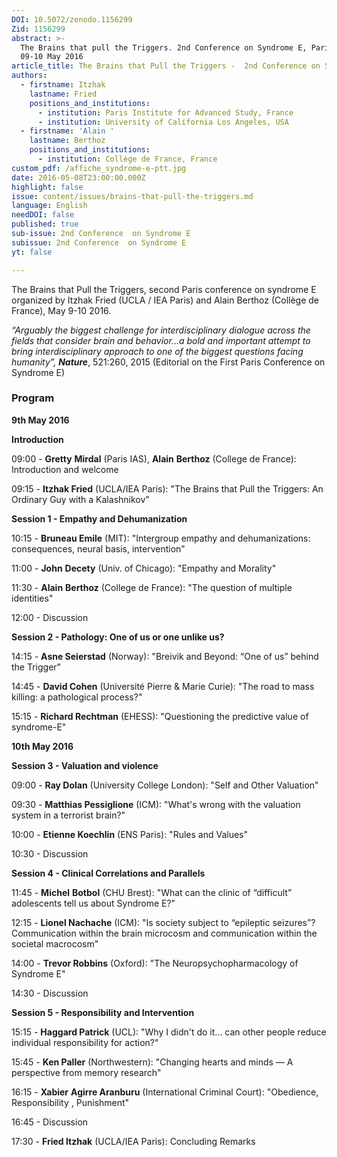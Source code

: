 ```yaml
---
DOI: 10.5072/zenodo.1156299
Zid: 1156299
abstract: >-
  The Brains that pull the Triggers. 2nd Conference on Syndrome E, Paris IAS,
  09-10 May 2016
article_title: The Brains that Pull the Triggers -  2nd Conference on Syndrome E - Program
authors:
  - firstname: Itzhak
    lastname: Fried
    positions_and_institutions:
      - institution: Paris Institute for Advanced Study, France
      - institution: University of California Los Angeles, USA
  - firstname: 'Alain '
    lastname: Berthoz
    positions_and_institutions:
      - institution: Collège de France, France
custom_pdf: /affiche_syndrome-e-ptt.jpg
date: 2016-05-08T23:00:00.000Z
highlight: false
issue: content/issues/brains-that-pull-the-triggers.md
language: English
needDOI: false
published: true
sub-issue: 2nd Conference  on Syndrome E
subissue: 2nd Conference  on Syndrome E
yt: false

---
```


The Brains that Pull the Triggers, second Paris conference on syndrome E  organized by Itzhak Fried (UCLA / IEA Paris) and Alain Berthoz (Collège de France),  May 9-10 2016.

_“Arguably the biggest challenge for interdisciplinary dialogue across the fields that consider brain and behavior…a bold and important attempt to bring interdisciplinary approach to one of the biggest questions facing humanity”, **Nature**_, 521:260, 2015 (Editorial on the First Paris Conference on Syndrome E)

### Program

**9th May 2016**

**Introduction**

09:00 - **Gretty** **Mirdal** (Paris IAS), **Alain** **Berthoz** (College de France): Introduction and welcome

09:15 - **Itzhak Fried** (UCLA/IEA Paris): "The Brains that Pull the Triggers: An  
Ordinary Guy with a Kalashnikov"

**Session 1 - Empathy and Dehumanization**

10:15 - **Bruneau Emile** (MIT): "Intergroup empathy and dehumanizations: consequences, neural basis, intervention"

11:00 - **John** **Decety** (Univ. of Chicago): "Empathy and Morality"

11:30 - **Alain** **Berthoz** (College de France): "The question of multiple identities"

12:00 - Discussion

**Session 2 - Pathology: One of us or one unlike us?**

14:15 - **Asne Seierstad** (Norway): "Breivik and Beyond: “One of us” behind the Trigger"

14:45 - **David Cohen** (Université Pierre & Marie Curie): "The road to mass killing: a pathological process?"

15:15 - **Richard Rechtman** (EHESS): "Questioning the predictive value of syndrome-E"

**10th May 2016**

**Session 3 - Valuation and violence**

09:00 - **Ray Dolan** (University College London): "Self and Other Valuation"

09:30 - **Matthias Pessiglione** (ICM): "What's wrong with the valuation system in a terrorist brain?"

10:00 - **Etienne Koechlin** (ENS Paris): "Rules and Values"

10:30 - Discussion

**Session 4 - Clinical Correlations and Parallels**

11:45 - **Michel** **Botbol** (CHU Brest): "What can the clinic of “difficult” adolescents tell us about Syndrome E?"

12:15 - **Lionel Nachache** (ICM): "Is society subject to “epileptic seizures”? Communication within the brain microcosm and communication within the societal macrocosm"

14:00 - **Trevor Robbins** (Oxford): "The Neuropsychopharmacology of Syndrome E"

14:30 - Discussion

**Session 5 - Responsibility and Intervention**

15:15 - **Haggard Patrick** (UCL): "Why I didn't do it... can other people reduce individual responsibility for action?"

15:45 - **Ken Paller** (Northwestern): "Changing hearts and minds — A perspective from memory research"

16:15 - **Xabier** **Agirre Aranburu** (International Criminal Court): "Obedience, Responsibility , Punishment"

16:45 - Discussion

17:30 - **Fried Itzhak** (UCLA/IEA Paris): Concluding Remarks